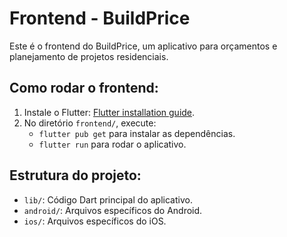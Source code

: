 # Frontend - BuildPrice

Este é o frontend do BuildPrice, um aplicativo para orçamentos e planejamento de projetos residenciais.

## Como rodar o frontend:
1. Instale o Flutter: [Flutter installation guide](https://flutter.dev/docs/get-started/install).
2. No diretório `frontend/`, execute:
   - `flutter pub get` para instalar as dependências.
   - `flutter run` para rodar o aplicativo.

## Estrutura do projeto:
- `lib/`: Código Dart principal do aplicativo.
- `android/`: Arquivos específicos do Android.
- `ios/`: Arquivos específicos do iOS.
